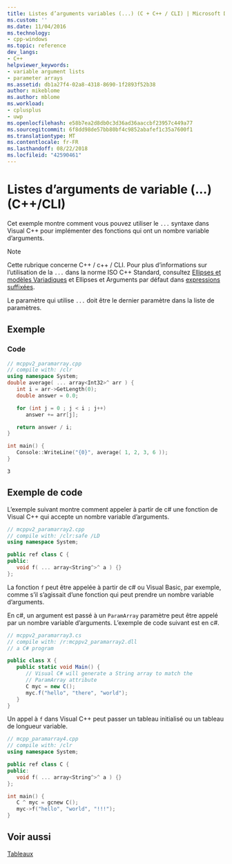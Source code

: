```yaml
---
title: Listes d’arguments variables (...) (C + C++ / CLI) | Microsoft Docs
ms.custom: ''
ms.date: 11/04/2016
ms.technology:
- cpp-windows
ms.topic: reference
dev_langs:
- C++
helpviewer_keywords:
- variable argument lists
- parameter arrays
ms.assetid: db1a27f4-02a8-4318-8690-1f2893f52b38
author: mikeblome
ms.author: mblome
ms.workload:
- cplusplus
- uwp
ms.openlocfilehash: e58b7ea2d8db0c3d36ad36aaccbf23957c449a77
ms.sourcegitcommit: 6f8dd98de57bb80bf4c9852abafef1c35a7600f1
ms.translationtype: MT
ms.contentlocale: fr-FR
ms.lasthandoff: 08/22/2018
ms.locfileid: "42590461"
---
```

# <a name="variable-argument-lists--ccli"></a>Listes d’arguments de variable (...) (C++/CLI)

Cet exemple montre comment vous pouvez utiliser le `...` syntaxe dans Visual C++ pour implémenter des fonctions qui ont un nombre variable d’arguments.

> [!NOTE]
> Cette rubrique concerne C++ / c++ / CLI. Pour plus d’informations sur l’utilisation de la `...` dans la norme ISO C++ Standard, consultez [Ellipses et modèles Variadiques](../cpp/ellipses-and-variadic-templates.md) et Ellipses et Arguments par défaut dans [expressions suffixées](../cpp/postfix-expressions.md).

Le paramètre qui utilise `...` doit être le dernier paramètre dans la liste de paramètres.

## <a name="example"></a>Exemple

### <a name="code"></a>Code

```cpp
// mcppv2_paramarray.cpp
// compile with: /clr
using namespace System;
double average( ... array<Int32>^ arr ) {
   int i = arr->GetLength(0);
   double answer = 0.0;

   for (int j = 0 ; j < i ; j++)  
      answer += arr[j];

   return answer / i;
}

int main() {
   Console::WriteLine("{0}", average( 1, 2, 3, 6 ));
}
```

```Output
3
```

## <a name="code-example"></a>Exemple de code

L’exemple suivant montre comment appeler à partir de c# une fonction de Visual C++ qui accepte un nombre variable d’arguments.

```cpp
// mcppv2_paramarray2.cpp
// compile with: /clr:safe /LD
using namespace System;

public ref class C {
public:
   void f( ... array<String^>^ a ) {}
};
```

La fonction `f` peut être appelée à partir de c# ou Visual Basic, par exemple, comme s’il s’agissait d’une fonction qui peut prendre un nombre variable d’arguments.

En c#, un argument est passé à un `ParamArray` paramètre peut être appelé par un nombre variable d’arguments. L’exemple de code suivant est en c#.

```cs
// mcppv2_paramarray3.cs
// compile with: /r:mcppv2_paramarray2.dll
// a C# program

public class X {
   public static void Main() {
      // Visual C# will generate a String array to match the
      // ParamArray attribute
      C myc = new C();
      myc.f("hello", "there", "world");
   }
}
```

Un appel à `f` dans Visual C++ peut passer un tableau initialisé ou un tableau de longueur variable.

```cpp
// mcpp_paramarray4.cpp
// compile with: /clr
using namespace System;

public ref class C {
public:
   void f( ... array<String^>^ a ) {}
};

int main() {
   C ^ myc = gcnew C();
   myc->f("hello", "world", "!!!");
}
```

## <a name="see-also"></a>Voir aussi

[Tableaux](../windows/arrays-cpp-component-extensions.md)